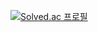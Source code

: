 [![Solved.ac
프로필](http://mazassumnida.wtf/api/v2/generate_badge?boj=shskid)](https://solved.ac/shskid)
